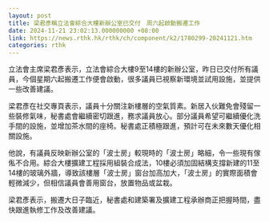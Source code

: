 ```yaml
---
layout: post
title: 梁君彥稱立法會綜合大樓新辦公室已交付　周六起啟動搬遷工作
date: 2024-11-21 23:02:13.000000000 +08:00
link: https://news.rthk.hk/rthk/ch/component/k2/1780299-20241121.htm
categories: rthk
---
```


立法會主席梁君彥表示，立法會綜合大樓9至14樓的新辦公室，昨日已交付所有議員，今個星期六起搬遷工作便會啟動，很多議員已視察新環境並試用設施，並提供一些改善建議。

梁君彥在社交專頁表示，議員十分關注新樓層的空氣質素。新居入伙難免會殘留一些裝修氣味，秘書處會繼續密切跟進，務求議員放心。部分議員希望可繼續優化洗手間的設施，並增加茶水間的座椅。秘書處正積極跟進，預計可在未來數天優化相關設施。

他說，有議員反映新辦公室的「波士房」較現時的「波士房」略細，令一些現有傢俬不合用。綜合大樓擴建工程採用組裝合成法，10樓必須加固結構支撐新建的11至14樓的玻璃外牆，導致該樓層「波士房」窗台加高加大，「波士房」的實際面積會輕微減少，但相信議員會善用窗台，放置物品或盆栽。

梁君彥表示，搬遷大日子臨近，秘書處和建築署及擴建工程承辦商正把握時間，盡快跟進執修工作及改善建議。
